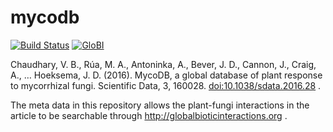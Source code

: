 # mycodb
[![Build Status](https://travis-ci.org/globalbioticinteractions/mycodb.svg)](https://travis-ci.org/globalbioticinteractions/mycodb) [![GloBI](http://api.globalbioticinteractions.org/interaction.svg?accordingTo=globi:globalbioticinteractions/mycodb)](http://globalbioticinteractions.org/?accordingTo=globi:globalbioticinteractions/mycodb)

Chaudhary, V. B., Rúa, M. A., Antoninka, A., Bever, J. D., Cannon, J., Craig, A., … Hoeksema, J. D. (2016). MycoDB, a global database of plant response to mycorrhizal fungi. Scientific Data, 3, 160028. [doi:10.1038/sdata.2016.28](https://doi.org/10.1038/sdata.2016.28) .

The meta data in this repository allows the plant-fungi interactions in the article to be searchable through http://globalbioticinteractions.org  .
